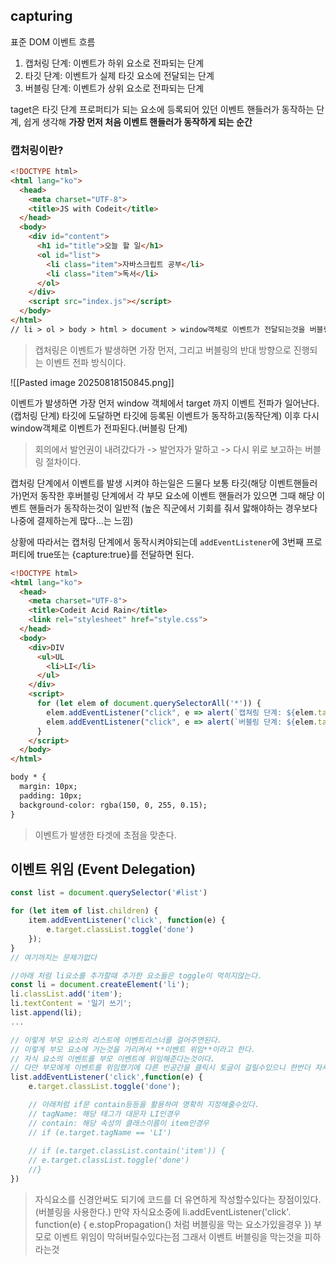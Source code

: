 ## capturing
표준 DOM 이벤트 흐름
1. 캡처링 단계: 이벤트가 하위 요소로 전파되는 단계
2. 타깃 단계: 이벤트가 실제 타깃 요소에 전달되는 단계
3. 버블링 단계: 이벤트가 상위 요소로 전파되는 단계

taget은 타깃 단계 프로퍼티가 되는 요소에 등록되어 있던 이벤트 핸들러가 동작하는 단계, 쉽게 생각해 **가장 먼저 처음 이벤트 핸들러가 동작하게 되는 순간**

### **캡처링이란?**
```html
<!DOCTYPE html>
<html lang="ko">
  <head>
    <meta charset="UTF-8">
    <title>JS with Codeit</title>
  </head>
  <body>
    <div id="content">
      <h1 id="title">오늘 할 일</h1>
      <ol id="list">
        <li class="item">자바스크립트 공부</li>
        <li class="item">독서</li>
      </ol>
    </div>
    <script src="index.js"></script>
  </body>
</html>
// li > ol > body > html > document > window객체로 이벤트가 전달되는것을 버블링이라고했다.
```
> 캡처링은 이벤트가 발생하면 가장 먼저, 그리고 버블링의 반대 방향으로 진행되는 이벤트 전파 방식이다.

![[Pasted image 20250818150845.png]]

이벤트가 발생하면 가장 먼저 window 객체에서 target 까지 이벤트 전파가 일어난다.(캡처링 단계)
타깃에 도달하면 타깃에 등록된 이벤트가 동작하고(동작단계)
이후 다시 window객체로 이벤트가 전파된다.(버블링 단계)
> 회의에서 발언권이 내려갔다가 -> 발언자가 말하고 -> 다시 위로 보고하는 버블링 절차이다.

캡처링 단계에서 이벤트를 발생 시켜야 하는일은 드물다 보통 타깃(해당 이벤트핸들러가)먼저 동작한 후버블링 단계에서 각 부모 요소에 이벤트 핸들러가 있으면 그때 해당 이벤트 핸들러가 동작하는것이 일반적 (높은 직군에서 기회를 줘서 맗해야하는 경우보다 나중에 결제하는게 많다...는 느낌)

상황에 따라서는 캡처링 단계에서 동작시켜야되는데 `addEventListener`에 3번째 프로퍼티에 true또는 {capture:true}를 전달하면 된다.
```html
<!DOCTYPE html>
<html lang="ko">
  <head>
    <meta charset="UTF-8">
    <title>Codeit Acid Rain</title>
    <link rel="stylesheet" href="style.css">
  </head>
  <body>
    <div>DIV
      <ul>UL
        <li>LI</li>
      </ul>
    </div>  
    <script>
      for (let elem of document.querySelectorAll('*')) {
        elem.addEventListener("click", e => alert(`캡쳐링 단계: ${elem.tagName}`), true);
        elem.addEventListener("click", e => alert(`버블링 단계: ${elem.tagName}`));
      }
    </script>
  </body>
</html>

body * {
  margin: 10px;
  padding: 10px;
  background-color: rgba(150, 0, 255, 0.15);
}

```
> 이벤트가 발생한 타겟에 초점을 맞춘다.

## 이벤트 위임 (Event Delegation)
```js
const list = document.querySelector('#list')

for (let item of list.children) {
	item.addEventListener('click', function(e) {
		e.target.classList.toggle('done')
	});
}
// 여기까지는 문제가없다

//아래 처럼 li요소를 추가할때 추가한 요소들은 toggle이 먹히지않는다.
const li = document.createElement('li');
li.classList.add('item');
li.textContent = '일기 쓰기';
list.append(li);
...

// 이렇게 부모 요소의 리스트에 이벤트리스너를 걸어주면된다.
// 이렇게 부모 요소에 거는것을 가리켜서 **이벤트 위임**이라고 한다.
// 자식 요소의 이벤트를 부모 이벤트에 위임해준다는것이다.
// 다만 부모에게 이벤트를 위임했기에 다른 빈공간을 클릭시 토글이 걸릴수있으니 한번더 자세하게 처리를 해줘야한다.
list.addEventListener('click',function(e) {
	e.target.classList.toggle('done');

	// 아래처럼 if문 contain등등을 활용하여 명확히 지정해줄수있다.
	// tagName: 해당 태그가 대문자 LI인경우
	// contain: 해당 속성의 클래스이름이 item인경우
	// if (e.target.tagName == 'LI')
	
	// if (e.target.classList.contain('item')) {
	// e.target.classList.toggle('done')
	//}
})
```
> 자식요소를 신경안써도 되기에 코드를 더 유연하게 작성할수있다는 장점이있다. (버블링을 사용한다.)
> 만약 자식요소중에 li.addEventListener('click'. function(e) {
> 	e.stopPropagation() 처럼 버블링을 막는 요소가있을경우
> })
> 부모로 이벤트 위임이 막혀버릴수있다는점
> 그래서 이벤트 버블링을 막는것을 피하라는것

